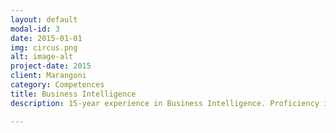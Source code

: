 ```yaml
---
layout: default
modal-id: 3
date: 2015-01-01
img: circus.png
alt: image-alt
project-date: 2015
client: Marangoni
category: Competences
title: Business Intelligence
description: 15-year experience in Business Intelligence. Proficiency in SAP Business Objects and IBM Cognos. Knowledge of other reporting tools like Microstrategy and Microsoft SSRS

---
```

